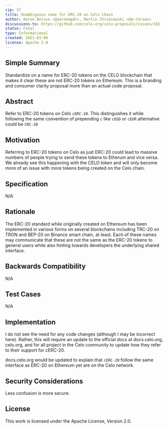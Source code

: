 ```yaml
---
cip: 37
title: Unambiguous name for ERC-20 on Celo chain
author: Aaron Deruvo <@aaronmgdr>, Martin Chrzanowski <@m-chrzan>
discussions-to: https://github.com/celo-org/celo-proposals/issues/181
status: Final
type: Informational
created: 2021-03-06
license: Apache 2.0
---
```



## Simple Summary
Standardize on a name for ERC-20 tokens on the CELO blockchain that makes it clear these are not ERC-20 tokens on Ethereum. This is a branding and consumer clarity proposal more than an actual code proposal. 


## Abstract
Refer to ERC-20 tokens on Celo `cERC-20`. This distinguishes it while following the same convention of prepending `c` like `cUSD` or `cEUR` alternative could be `CRC-20`


## Motivation
Referring to ERC-20 tokens on Celo as just ERC-20 could lead to massive numbers of people trying to send these tokens to Etherum and vice versa. We already see this happening with the CELO token and will only become more of an issue with more tokens being created on the Celo chain. 
 

## Specification
N/A

## Rationale
The ERC-20 standard while originally created on Ethereum has been implemented in various forms on several blockchains including TRC-20 on TRON and BEP-20 on Binance smart chain, at least. Each of these names may communicate that these are not the same as the ERC-20 tokens to general users while also hinting towards developers the underlying shared interface. 

## Backwards Compatibility
N/A

## Test Cases
N/A

## Implementation
I do not see the need for any code changes (although I may be incorrect here). Rather, this will require an update to the official docs at docs.celo.org, celo.org, and for all project in the Celo community to update how they refer to their support for cERC-20.  

docs.celo.org would be updated to explain that `cERC-20` follow the same interface as ERC-20 on Ethereum yet are on the Celo network. 


## Security Considerations
Less confusion is more secure.

## License
This work is licensed under the Apache License, Version 2.0.

